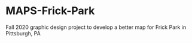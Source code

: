 # MAPS-Frick-Park
Fall 2020 graphic design project to develop a better map for Frick Park in Pittsburgh, PA
